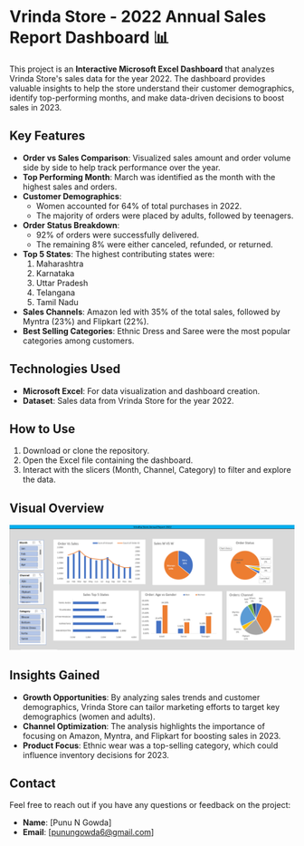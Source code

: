 # Vrinda Store - 2022 Annual Sales Report Dashboard 📊

This project is an **Interactive Microsoft Excel Dashboard** that analyzes Vrinda Store's sales data for the year 2022. The dashboard provides valuable insights to help the store understand their customer demographics, identify top-performing months, and make data-driven decisions to boost sales in 2023.

## Key Features

- **Order vs Sales Comparison**: Visualized sales amount and order volume side by side to help track performance over the year.
- **Top Performing Month**: March was identified as the month with the highest sales and orders.
- **Customer Demographics**:
  - Women accounted for 64% of total purchases in 2022.
  - The majority of orders were placed by adults, followed by teenagers.
- **Order Status Breakdown**: 
  - 92% of orders were successfully delivered.
  - The remaining 8% were either canceled, refunded, or returned.
- **Top 5 States**: The highest contributing states were:
  1. Maharashtra
  2. Karnataka
  3. Uttar Pradesh
  4. Telangana
  5. Tamil Nadu
- **Sales Channels**: Amazon led with 35% of the total sales, followed by Myntra (23%) and Flipkart (22%).
- **Best Selling Categories**: Ethnic Dress and Saree were the most popular categories among customers.

## Technologies Used

- **Microsoft Excel**: For data visualization and dashboard creation.
- **Dataset**: Sales data from Vrinda Store for the year 2022.

## How to Use

1. Download or clone the repository.
2. Open the Excel file containing the dashboard.
3. Interact with the slicers (Month, Channel, Category) to filter and explore the data.

## Visual Overview

![Vrinda Store Sales Dashboard](dashboard-image.png)

## Insights Gained

- **Growth Opportunities**: By analyzing sales trends and customer demographics, Vrinda Store can tailor marketing efforts to target key demographics (women and adults).
- **Channel Optimization**: The analysis highlights the importance of focusing on Amazon, Myntra, and Flipkart for boosting sales in 2023.
- **Product Focus**: Ethnic wear was a top-selling category, which could influence inventory decisions for 2023.

## Contact

Feel free to reach out if you have any questions or feedback on the project:

- **Name**: [Punu N Gowda]
- **Email**: [punungowda6@gmail.com]
